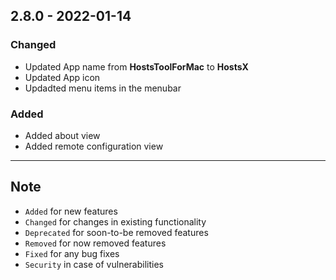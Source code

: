 ## 2.8.0 - 2022-01-14

### Changed
- Updated App name from **HostsToolForMac**  to **HostsX**
- Updated App icon
- Updadted menu items in the menubar

### Added
- Added about view
- Added remote configuration view

---

## Note

- `Added` for new features
- `Changed` for changes in existing functionality
- `Deprecated` for soon-to-be removed features
- `Removed` for now removed features
- `Fixed` for any bug fixes
- `Security` in case of vulnerabilities
